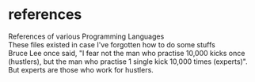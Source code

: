 # references
References of various Programming Languages<br>
These files existed in case I've forgotten how to do some stuffs<br>
Bruce Lee once said, "I fear not the man who practise 10,000 kicks once (hustlers), but the man who practise 1 single kick 10,000 times (experts)".<br>
But experts are those who work for hustlers.
